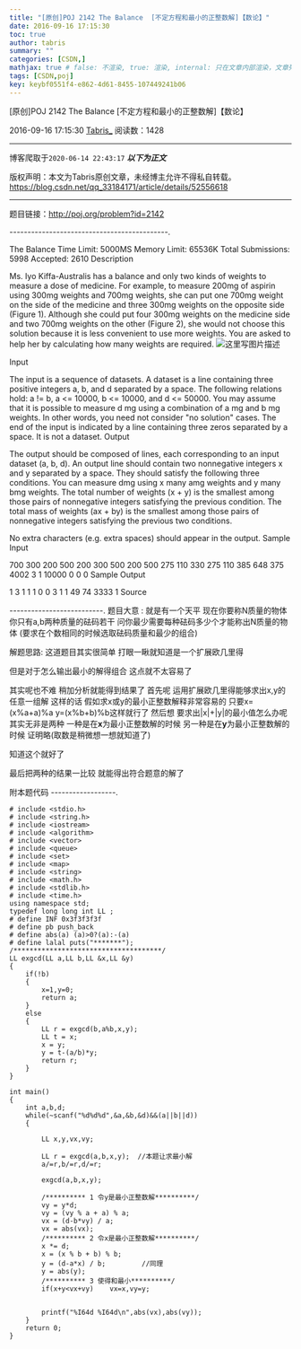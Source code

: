 ```yaml
---
title: "[原创]POJ 2142 The Balance  [不定方程和最小的正整数解]【数论】"
date: 2016-09-16 17:15:30
toc: true
author: tabris
summary: ""
categories: [CSDN,]
mathjax: true # false: 不渲染, true: 渲染, internal: 只在文章内部渲染，文章列表中不渲染
tags: [CSDN,poj]
key: keybf0551f4-e862-4d61-8455-107449241b06
---
```


[原创]POJ 2142 The Balance  [不定方程和最小的正整数解]【数论】

2016-09-16 17:15:30  [Tabris_](https://me.csdn.net/qq_33184171) 阅读数：1428

---

博客爬取于`2020-06-14 22:43:17`
***以下为正文***

版权声明：本文为Tabris原创文章，未经博主允许不得私自转载。
https://blog.csdn.net/qq_33184171/article/details/52556618

<!-- more -->

---

题目链接：http://poj.org/problem?id=2142

--------------------------------------------.

The Balance
Time Limit: 5000MS		Memory Limit: 65536K
Total Submissions: 5998		Accepted: 2610
Description

Ms. Iyo Kiffa-Australis has a balance and only two kinds of weights to measure a dose of medicine. For example, to measure 200mg of aspirin using 300mg weights and 700mg weights, she can put one 700mg weight on the side of the medicine and three 300mg weights on the opposite side (Figure 1). Although she could put four 300mg weights on the medicine side and two 700mg weights on the other (Figure 2), she would not choose this solution because it is less convenient to use more weights.
You are asked to help her by calculating how many weights are required.
![这里写图片描述](http://poj.org/images/2142_1.jpg)

Input

The input is a sequence of datasets. A dataset is a line containing three positive integers a, b, and d separated by a space. The following relations hold: a != b, a <= 10000, b <= 10000, and d <= 50000. You may assume that it is possible to measure d mg using a combination of a mg and b mg weights. In other words, you need not consider "no solution" cases.
The end of the input is indicated by a line containing three zeros separated by a space. It is not a dataset.
Output

The output should be composed of lines, each corresponding to an input dataset (a, b, d). An output line should contain two nonnegative integers x and y separated by a space. They should satisfy the following three conditions.
You can measure dmg using x many amg weights and y many bmg weights.
The total number of weights (x + y) is the smallest among those pairs of nonnegative integers satisfying the previous condition.
The total mass of weights (ax + by) is the smallest among those pairs of nonnegative integers satisfying the previous two conditions.

No extra characters (e.g. extra spaces) should appear in the output.
Sample Input

700 300 200
500 200 300
500 200 500
275 110 330
275 110 385
648 375 4002
3 1 10000
0 0 0
Sample Output

1 3
1 1
1 0
0 3
1 1
49 74
3333 1
Source


--------------------------.
题目大意 :
就是有一个天平 现在你要称N质量的物体
你只有a,b两种质量的砝码若干
问你最少需要每种砝码多少个才能称出N质量的物体
(要求在个数相同的时候选取砝码质量和最少的组合)

解题思路:
这道题目其实很简单  打眼一瞅就知道是一个扩展欧几里得

但是对于怎么输出最小的解得组合 这点就不太容易了

其实呢也不难  稍加分析就能得到结果了
首先呢
运用扩展欧几里得能够求出x,y的任意一组解
这样的话 假如求x或y的最小正整数解释非常容易的
只要x=(x%a+a)%a y=(x%b+b)%b这样就行了
然后想 要求出|x|+|y|的最小值怎么办呢
其实无非是两种
一种是在**x**为最小正整数解的时候
另一种是在**y**为最小正整数解的时候
证明略(取数是稍微想一想就知道了)

知道这个就好了

最后把两种的结果一比较 就能得出符合题意的解了


附本题代码
------------------.
```
# include <stdio.h>
# include <string.h>
# include <iostream>
# include <algorithm>
# include <vector>
# include <queue>
# include <set>
# include <map>
# include <string>
# include <math.h>
# include <stdlib.h>
# include <time.h>
using namespace std;
typedef long long int LL ;
# define INF 0x3f3f3f3f
# define pb push_back
# define abs(a) (a)>0?(a):-(a)
# define lalal puts("*******");
/*************************************/
LL exgcd(LL a,LL b,LL &x,LL &y)
{
    if(!b)
    {
        x=1,y=0;
        return a;
    }
    else
    {
        LL r = exgcd(b,a%b,x,y);
        LL t = x;
        x = y;
        y = t-(a/b)*y;
        return r;
    }
}

int main()
{
    int a,b,d;
    while(~scanf("%d%d%d",&a,&b,&d)&&(a||b||d))
    {

        LL x,y,vx,vy;

        LL r = exgcd(a,b,x,y);  //本题让求最小解
        a/=r,b/=r,d/=r;

        exgcd(a,b,x,y);

        /********** 1 令y是最小正整数解**********/
        vy = y*d;
        vy = (vy % a + a) % a;
        vx = (d-b*vy) / a;
        vx = abs(vx);
        /********** 2 令x是最小正整数解**********/
        x *= d;
        x = (x % b + b) % b;
        y = (d-a*x) / b;         //同理
        y = abs(y);
        /********** 3 使得和最小**********/
        if(x+y<vx+vy)    vx=x,vy=y;


        printf("%I64d %I64d\n",abs(vx),abs(vy));
    }
    return 0;
}
```
